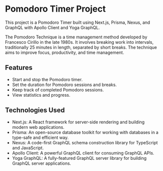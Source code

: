 # Pomodoro Timer Project

This project is a Pomodoro Timer built using Next.js, Prisma, Nexus, and GraphQL with Apollo Client and Yoga GraphQL.

The Pomodoro Technique is a time management method developed by Francesco Cirillo in the late 1980s. It involves breaking work into intervals, traditionally 25 minutes in length, separated by short breaks. The technique aims to improve focus, productivity, and time management.

## Features

- Start and stop the Pomodoro timer.
- Set the duration for Pomodoro sessions and breaks.
- Keep track of completed Pomodoro sessions.
- View statistics and progress.

## Technologies Used

- Next.js: A React framework for server-side rendering and building modern web applications.
- Prisma: An open-source database toolkit for working with databases in a type-safe and efficient way.
- Nexus: A code-first GraphQL schema construction library for TypeScript and JavaScript.
- Apollo Client: A powerful GraphQL client for consuming GraphQL APIs.
- Yoga GraphQL: A fully-featured GraphQL server library for building GraphQL server applications.

